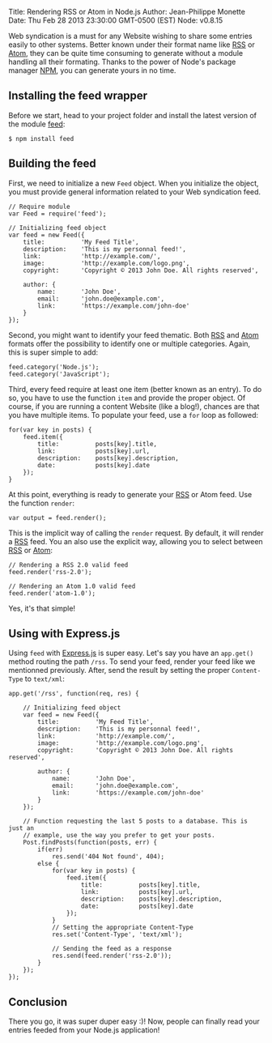 Title: Rendering RSS or Atom in Node.js
Author: Jean-Philippe Monette
Date: Thu Feb 28 2013 23:30:00 GMT-0500 (EST)
Node: v0.8.15

Web syndication is a must for any Website wishing to share some entries easily to other systems. Better known under their format name like [RSS](http://en.wikipedia.org/wiki/RSS_(file_format)) or [Atom](http://en.wikipedia.org/wiki/Atom_(standard)), they can be quite time consuming to generate without a module handling all their formating. Thanks to the power of Node's package manager [NPM](https://npmjs.org/), you can generate yours in no time.

## Installing the feed wrapper

Before we start, head to your project folder and install the latest version of the module [feed](https://github.com/jpmonette/feed):

	$ npm install feed

## Building the feed

First, we need to initialize a new `Feed` object. When you initialize the object, you must provide general information related to your Web syndication feed. 

	// Require module
	var Feed = require('feed');
    
    // Initializing feed object
	var feed = new Feed({
	    title:          'My Feed Title',
	    description:    'This is my personnal feed!',
	    link:           'http://example.com/',
	    image:          'http://example.com/logo.png',
	    copyright:      'Copyright © 2013 John Doe. All rights reserved',

	    author: {
	        name:       'John Doe',
	        email:      'john.doe@example.com',
	        link:       'https://example.com/john-doe'
	    }
	});

Second, you might want to identify your feed thematic. Both [RSS](http://en.wikipedia.org/wiki/RSS_(file_format)) and [Atom](http://en.wikipedia.org/wiki/Atom_(standard)) formats offer the possibility to identify one or multiple categories. Again, this is super simple to add:

	feed.category('Node.js');
	feed.category('JavaScript');

Third, every feed require at least one item (better known as an entry). To do so, you have to use the function `item` and provide the proper object. Of course, if you are running a content Website (like a blog!), chances are that you have multiple items. To populate your feed, use a `for` loop as followed:

	for(var key in posts) {
	    feed.item({
	        title:          posts[key].title,
	        link:           posts[key].url,
	        description:    posts[key].description,
	        date:           posts[key].date
	    });
	}

At this point, everything is ready to generate your [RSS](http://en.wikipedia.org/wiki/RSS_(file_format)) or Atom feed. Use the function `render`:

	var output = feed.render();

This is the implicit way of calling the `render` request. By default, it will render a [RSS](http://en.wikipedia.org/wiki/RSS_(file_format)) feed. You an also use the explicit way, allowing you to select between [RSS](http://en.wikipedia.org/wiki/RSS_(file_format)) or [Atom](http://en.wikipedia.org/wiki/Atom_(standard)):

	// Rendering a RSS 2.0 valid feed
	feed.render('rss-2.0');

	// Rendering an Atom 1.0 valid feed
	feed.render('atom-1.0');

Yes, it's that simple!

## Using with Express.js

Using `feed` with [Express.js](http://expressjs.com/) is super easy. Let's say you have an `app.get()` method routing the path `/rss`. To send your feed, render your feed like we mentionned previously. After, send the result by setting the proper `Content-Type` to `text/xml`:

	app.get('/rss', function(req, res) {

	    // Initializing feed object
		var feed = new Feed({
		    title:          'My Feed Title',
		    description:    'This is my personnal feed!',
		    link:           'http://example.com/',
		    image:          'http://example.com/logo.png',
		    copyright:      'Copyright © 2013 John Doe. All rights reserved',

		    author: {
		        name:       'John Doe',
		        email:      'john.doe@example.com',
		        link:       'https://example.com/john-doe'
		    }
		});

		// Function requesting the last 5 posts to a database. This is just an
		// example, use the way you prefer to get your posts.
		Post.findPosts(function(posts, err) {
			if(err)
				res.send('404 Not found', 404);
			else {
				for(var key in posts) {
				    feed.item({
				        title:          posts[key].title,
				        link:           posts[key].url,
				        description:    posts[key].description,
				        date:           posts[key].date
				    });
				}
				// Setting the appropriate Content-Type
				res.set('Content-Type', 'text/xml');

				// Sending the feed as a response
				res.send(feed.render('rss-2.0'));
			}
		});
	});

## Conclusion

There you go, it was super duper easy :)! Now, people can finally read your entries feeded from your Node.js application!